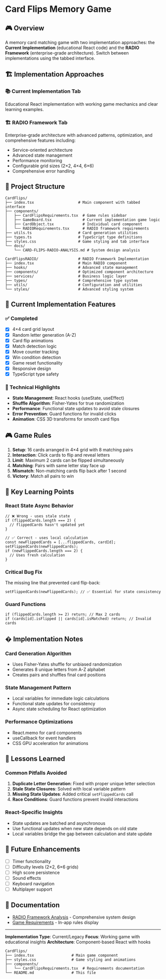 # Card Flips Memory Game

## 🎮 Overview

A memory card matching game with two implementation approaches: the **Current Implementation** (educational React code) and the **RADIO Framework** (enterprise-grade architecture). Switch between implementations using the tabbed interface.

## 🏗️ Implementation Approaches

### 📚 Current Implementation Tab

Educational React implementation with working game mechanics and clear learning examples.

### 🏗️ RADIO Framework Tab

Enterprise-grade architecture with advanced patterns, optimization, and comprehensive features including:

- Service-oriented architecture
- Advanced state management
- Performance monitoring
- Configurable grid sizes (2×2, 4×4, 6×6)
- Comprehensive error handling

## 📁 Project Structure

```
CardFlips/
├── index.tsx                    # Main component with tabbed interface
├── components/
│   ├── CardFlipsRequirements.tsx  # Game rules sidebar
│   ├── GameBoard.tsx              # Current implementation game logic
│   ├── CardObject.tsx             # Individual card component
│   └── RADIORequirements.tsx      # RADIO framework requirements
├── utils.ts                     # Card generation utilities
├── types.ts                     # TypeScript type definitions
├── styles.css                   # Game styling and tab interface
└── docs/
    └── CARD-FLIPS-RADIO-ANALYSIS.md # System design analysis

CardFlipsRADIO/                  # RADIO Framework Implementation
├── index.tsx                    # Main RADIO component
├── hooks/                       # Advanced state management
├── components/                  # Optimized component architecture
├── services/                    # Business logic layer
├── types/                       # Comprehensive type system
├── utils/                       # Configuration and utilities
└── styles/                      # Advanced styling system
```

## 🎯 Current Implementation Features

### ✅ Completed

- [x] 4×4 card grid layout
- [x] Random letter generation (A-Z)
- [x] Card flip animations
- [x] Match detection logic
- [x] Move counter tracking
- [x] Win condition detection
- [x] Game reset functionality
- [x] Responsive design
- [x] TypeScript type safety

### 🔧 Technical Highlights

- **State Management**: React hooks (useState, useEffect)
- **Shuffle Algorithm**: Fisher-Yates for true randomization
- **Performance**: Functional state updates to avoid stale closures
- **Error Prevention**: Guard functions for invalid clicks
- **Animation**: CSS 3D transforms for smooth card flips

## 🎮 Game Rules

1. **Setup**: 16 cards arranged in 4×4 grid with 8 matching pairs
2. **Interaction**: Click cards to flip and reveal letters
3. **Limit**: Maximum 2 cards can be flipped simultaneously
4. **Matching**: Pairs with same letter stay face up
5. **Mismatch**: Non-matching cards flip back after 1 second
6. **Victory**: Match all pairs to win

## 🚀 Key Learning Points

### React State Async Behavior

```tsx
// ❌ Wrong - uses stale state
if (flippedCards.length === 2) {
  // flippedCards hasn't updated yet
}

// ✅ Correct - uses local calculation
const newFlippedCards = [...flippedCards, cardId];
setFlippedCards(newFlippedCards);
if (newFlippedCards.length === 2) {
  // Uses fresh calculation
}
```

### Critical Bug Fix

The missing line that prevented card flip-back:

```tsx
setFlippedCards(newFlippedCards); // ✅ Essential for state consistency
```

### Guard Functions

```tsx
if (flippedCards.length >= 2) return; // Max 2 cards
if (cards[id].isFlipped || cards[id].isMatched) return; // Invalid cards
```

## � Implementation Notes

### Card Generation Algorithm

- Uses Fisher-Yates shuffle for unbiased randomization
- Generates 8 unique letters from A-Z alphabet
- Creates pairs and shuffles final card positions

### State Management Pattern

- Local variables for immediate logic calculations
- Functional state updates for consistency
- Async state scheduling for React optimization

### Performance Optimizations

- React.memo for card components
- useCallback for event handlers
- CSS GPU acceleration for animations

## 🐛 Lessons Learned

### Common Pitfalls Avoided

1. **Duplicate Letter Generation**: Fixed with proper unique letter selection
2. **Stale State Closures**: Solved with local variable pattern
3. **Missing State Updates**: Added critical `setFlippedCards` call
4. **Race Conditions**: Guard functions prevent invalid interactions

### React-Specific Insights

- State updates are batched and asynchronous
- Use functional updates when new state depends on old state
- Local variables bridge the gap between calculation and state update

## 🚧 Future Enhancements

- [ ] Timer functionality
- [ ] Difficulty levels (2×2, 6×6 grids)
- [ ] High score persistence
- [ ] Sound effects
- [ ] Keyboard navigation
- [ ] Multiplayer support

## 📖 Documentation

- [RADIO Framework Analysis](./docs/CARD-FLIPS-RADIO-ANALYSIS.md) - Comprehensive system design
- [Game Requirements](./components/CardFlipsRequirements.tsx) - In-app rules display

---

**Implementation Type**: Current/Legacy
**Focus**: Working game with educational insights
**Architecture**: Component-based React with hooks

```
CardFlips/
├── index.tsx                 # Main game component
├── styles.css                # Game styling and animations
├── components/
│   └── CardFlipsRequirements.tsx  # Requirements documentation
└── README.md                 # This file
```
